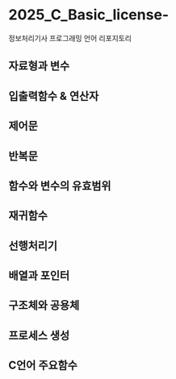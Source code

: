 # 2025_C_Basic_license-
정보처리기사 프로그래밍 언어 리포지토리

## 자료형과 변수

## 입출력함수 & 연산자

## 제어문

## 반복문

## 함수와 변수의 유효범위

## 재귀함수

## 선행처리기

## 배열과 포인터

## 구조체와 공용체 

## 프로세스 생성

## C언어 주요함수